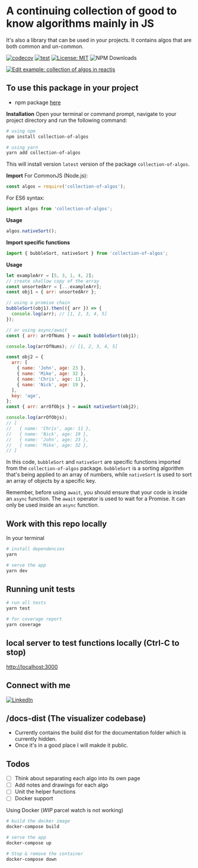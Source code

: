 # A continuing collection of good to know algorithms mainly in JS

It's also a library that can be used in your projects. It contains algos that are both common and un-common.

[![codecov](https://codecov.io/gh/iamwill123/collection-of-algos/branch/main/graph/badge.svg?token=ABC123)](https://codecov.io/gh/iamwill123/collection-of-algos) [![test](https://github.com/iamwill123/collection-of-algos/actions/workflows/run-unit-tests.yml/badge.svg)](https://github.com/iamwill123/collection-of-algos/actions/workflows/run-unit-tests.yml) [![License: MIT](https://img.shields.io/badge/License-MIT-red.svg)](https://opensource.org/licenses/MIT) ![NPM Downloads](https://img.shields.io/npm/dw/collection-of-algos)

[![Edit example: collection of algos in reactjs](https://codesandbox.io/static/img/play-codesandbox.svg)](https://codesandbox.io/s/example-collection-of-algos-in-reactjs-rnsw71?fontsize=14&hidenavigation=1&theme=dark)

## To use this package in your project

- npm package [here](https://www.npmjs.com/package/collection-of-algos)

**Installation**
Open your terminal or command prompt, navigate to your project directory and run the following command:

```bash
# using npm
npm install collection-of-algos

# using yarn
yarn add collection-of-algos
```

This will install version `latest` version of the package `collection-of-algos`.

**Import**
For CommonJS (Node.js):

```javascript
const algos = require('collection-of-algos');
```

For ES6 syntax:

```javascript
import algos from 'collection-of-algos';
```

**Usage**

```javascript
algos.nativeSort();
```

**Import specific functions**

```javascript
import { bubbleSort, nativeSort } from 'collection-of-algos';
```

**Usage**

```javascript
let exampleArr = [5, 3, 1, 4, 2];
// create shallow copy of the array
const unsortedArr = [...exampleArr];
const obj1 = { arr: unsortedArr };

// using a promise chain
bubbleSort(obj1).then(({ arr }) => {
  console.log(arr); // [1, 2, 3, 4, 5]
});

// or using async/await
const { arr: arrOfNums } = await bubbleSort(obj1);

console.log(arrOfNums); // [1, 2, 3, 4, 5]

const obj2 = {
  arr: [
    { name: 'John', age: 23 },
    { name: 'Mike', age: 32 },
    { name: 'Chris', age: 11 },
    { name: 'Nick', age: 19 },
  ],
  key: 'age',
};
const { arr: arrOfObjs } = await nativeSort(obj2);

console.log(arrOfObjs);
// [
//   { name: 'Chris', age: 11 },
//   { name: 'Nick', age: 19 },
//   { name: 'John', age: 23 },
//   { name: 'Mike', age: 32 },
// ]
```

In this code, `bubbleSort` and `nativeSort` are specific functions imported from the `collection-of-algos` package. `bubbleSort` is a sorting algorithm that's being applied to an array of numbers, while `nativeSort` is used to sort an array of objects by a specific key.

Remember, before using `await`, you should ensure that your code is inside an `async` function. The `await` operator is used to wait for a Promise. It can only be used inside an `async` function.

## Work with this repo locally

In your terminal

```bash
# install dependencies
yarn

# serve the app
yarn dev
```

## Running unit tests

```bash
# run all tests
yarn test

# for coverage report
yarn coverage
```

## local server to test functions locally (Ctrl-C to stop)

<http://localhost:3000>

## Connect with me

[![LinkedIn](https://img.shields.io/badge/LinkedIn-0077B5?style=for-the-badge&logo=linkedin&logoColor=white)](https://www.linkedin.com/in/williampeiyuan/)

## /docs-dist (The visualizer codebase)

- Currently contains the build dist for the documentation folder which is currently hidden.
- Once it's in a good place I will makde it public.

## Todos

- [ ] Think about separating each algo into its own page
- [ ] Add notes and drawings for each algo
- [ ] Unit the helper functions
- [ ] Docker support

Using Docker (_WIP_ parcel watch is not working)

```bash
# build the docker image
docker-compose build

# serve the app
docker-compose up

# Stop & remove the container
docker-compose down
```
